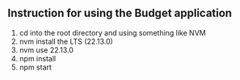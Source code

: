 
## Instruction for using the Budget application

1. cd into the root directory and using something like NVM
2. nvm install the LTS (22.13.0)
3. nvm use 22.13.0
4. npm install
5. npm start